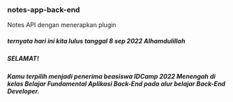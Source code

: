 ### notes-app-back-end
Notes API dengan menerapkan plugin

##### ternyata hari ini kita lulus tanggal 8 sep 2022 Alhamdulillah
##### SELAMAT!
##### Kamu terpilih menjadi penerima beasiswa IDCamp 2022 Menengah di kelas Belajar Fundamental Aplikasi Back-End pada alur belajar Back-End Developer.
